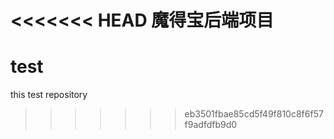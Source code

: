 <<<<<<< HEAD
魔得宝后端项目
=======
# test
this test repository
>>>>>>> eb3501fbae85cd5f49f810c8f6f57f9adfdfb9d0
